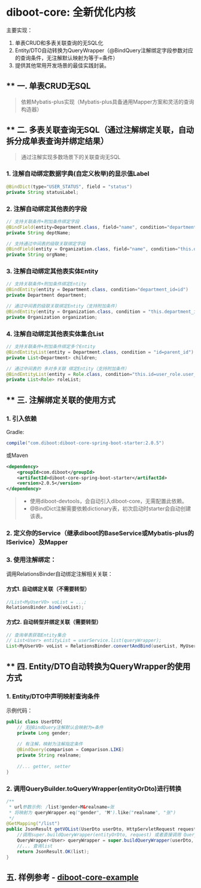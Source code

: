 # diboot-core: 全新优化内核
主要实现：
1. 单表CRUD和多表关联查询的无SQL化
2. Entity/DTO自动转换为QueryWrapper（@BindQuery注解绑定字段参数对应的查询条件，无注解默认映射为等于=条件）
3. 提供其他常用开发场景的最佳实践封装。

## ** 一. 单表CRUD无SQL
   > 依赖Mybatis-plus实现（Mybatis-plus具备通用Mapper方案和灵活的查询构造器）
## ** 二. 多表关联查询无SQL（通过注解绑定关联，自动拆分成单表查询并绑定结果）
   > 通过注解实现多数场景下的关联查询无SQL
### 1. 注解自动绑定数据字典(自定义枚举)的显示值Label
~~~java
@BindDict(type="USER_STATUS", field = "status")
private String statusLabel;
~~~  
### 2. 注解自动绑定其他表的字段
~~~java
// 支持关联条件+附加条件绑定字段
@BindField(entity=Department.class, field="name", condition="department_id=id AND parent_id>=0")
private String deptName;

// 支持通过中间表的级联关联绑定字段
@BindField(entity = Organization.class, field="name", condition="this.department_id=department.id AND department.org_id=id")
private String orgName;
~~~
### 3. 注解自动绑定其他表实体Entity
~~~java
// 支持关联条件+附加条件绑定Entity
@BindEntity(entity = Department.class, condition="department_id=id")
private Department department;

// 通过中间表的级联关联绑定Entity（支持附加条件）
@BindEntity(entity = Organization.class, condition = "this.department_id=department.id AND department.org_id=id AND department.deleted=0")
private Organization organization;
~~~
### 4. 注解自动绑定其他表实体集合List<Entity>
~~~java
// 支持关联条件+附加条件绑定多个Entity
@BindEntityList(entity = Department.class, condition = "id=parent_id")
private List<Department> children;

// 通过中间表的 多对多关联 绑定Entity（支持附加条件）
@BindEntityList(entity = Role.class, condition="this.id=user_role.user_id AND user_role.role_id=id")
private List<Role> roleList;
~~~

## ** 三. 注解绑定关联的使用方式
### 1. 引入依赖
Gradle:
~~~gradle
compile("com.diboot:diboot-core-spring-boot-starter:2.0.5")
~~~
或Maven
~~~xml
<dependency>
    <groupId>com.diboot</groupId>
    <artifactId>diboot-core-spring-boot-starter</artifactId>
    <version>2.0.5</version>
</dependency>
~~~
> * 使用diboot-devtools，会自动引入diboot-core，无需配置此依赖。
> * @BindDict注解需要依赖dictionary表，初次启动时starter会自动创建该表。

### 2. 定义你的Service（继承diboot的BaseService或Mybatis-plus的ISerivice）及Mapper

### 3. 使用注解绑定：
调用RelationsBinder自动绑定注解相关关联：
#### 方式1. 自动绑定关联（不需要转型）
~~~java
//List<MyUserVO> voList = ...; 
RelationsBinder.bind(voList);
~~~
#### 方式2. 自动转型并绑定关联（需要转型）
~~~java
// 查询单表获取Entity集合
// List<User> entityList = userService.list(queryWrapper);
List<MyUserVO> voList = RelationsBinder.convertAndBind(userList, MyUserVO.class);
~~~

## ** 四. Entity/DTO自动转换为QueryWrapper的使用方式
### 1. Entity/DTO中声明映射查询条件
示例代码：
~~~java 
public class UserDTO{
    // 无@BindQuery注解默认会映射为=条件
    private Long gender;
    
    // 有注解，映射为注解指定条件
    @BindQuery(comparison = Comparison.LIKE)
    private String realname;
    
    //... getter, setter
}
~~~
### 2. 调用QueryBuilder.toQueryWrapper(entityOrDto)进行转换
~~~java
/**
 * url参数示例: /list?gender=M&realname=张
 * 将映射为 queryWrapper.eq("gender", "M").like("realname", "张")
 */
@GetMapping("/list")
public JsonResult getVOList(UserDto userDto, HttpServletRequest request) throws Exception{
    //调用super.buildQueryWrapper(entityOrDto, request) 或者直接调用 QueryBuilder.toQueryWrapper(entityOrDto) 进行转换
    QueryWrapper<User> queryWrapper = super.buildQueryWrapper(userDto, request);
    //... 查询list
    return JsonResult.OK(list);
}
~~~

## 五. 样例参考 - [diboot-core-example](https://github.com/dibo-software/diboot-v2-example/tree/master/diboot-core-example)
